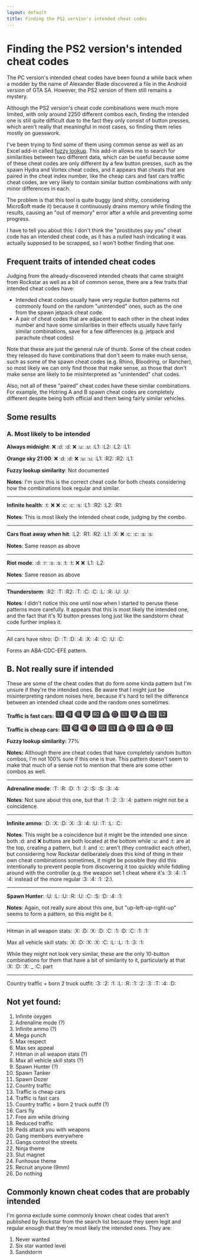 ```yaml
---
layout: default
title: Finding the PS2 version's intended cheat codes
---
```


# Finding the PS2 version's intended cheat codes
The PC version's intended cheat codes have been found a while back when a modder by the name of Alexander Blade discovered a file in the Android version of GTA SA. However, the PS2 version of them still remains a mystery.

Although the PS2 version's cheat code combinations were much more limited, with only around 2250 different combos each, finding the intended one is still quite difficult due to the fact they only consist of button presses, which aren't really that meaningful in most cases, so finding them relies mostly on guesswork.

I've been trying to find some of them using common sense as well as an Excel add-in called [fuzzy lookup](https://www.microsoft.com/en-us/download/details.aspx?id=15011). This add-in allows me to search for similarities between two different data, which can be useful because some of these cheat codes are only different by a few button presses, such as the spawn Hydra and Vortex cheat codes, and it appears that cheats that are paired in the cheat index number, like the cheap cars and fast cars traffic cheat codes, are very likely to contain similar button combinations with only minor differences in each.

The problem is that this tool is quite buggy (and shitty, considering Micro$oft made it) because it continuously drains memory while finding the results, causing an "out of memory" error after a while and preventing some progress.

I have to tell you about this: I don't think the "prostitutes pay you" cheat code has an intended cheat code, as it has a nulled hash indicating it was actually supposed to be scrapped, so I won't bother finding that one.

<!-- Presumably, Rockstar originally wanted to publish these unreleased cheat codes slowly, releasing them to gaming sites and magazines such as IGN or Tips & Tricks, possibly to increase its replay value by luring people into testing out these fun cheats. However, fans obviously couldn't afford to wait and wanted to get them as soon as possible, and thus, brute-forcing methods were used in order to find these unreleased cheats. As a result, Rockstar eventually didn't bother releasing them. -->

## Frequent traits of intended cheat codes
Judging from the already-discovered intended cheats that came straight from Rockstar as well as a bit of common sense, there are a few traits that intended cheat codes have:
- Intended cheat codes usually have very regular button patterns not commonly found on the random "unintended" ones, such as the one from the spawn jetpack cheat code.
- A pair of cheat codes that are adjacent to each other in the cheat index number and have some similarities in their effects usually have fairly similar combinations, save for a few differences (e.g. jetpack and parachute cheat codes)

Note that these are just the general rule of thumb. Some of the cheat codes they released do have combinations that don't seem to make much sense, such as some of the spawn cheat codes (e.g. Rhino, Bloodring, or Rancher), so most likely we can only find those that make sense, as those that don't make sense are likely to be misinterpreted as "unintended" chat codes.

Also, not all of these "paired" cheat codes have these similar combinations. For example, the Hotring A and B spawn cheat codes are completely different despite being both official and them being fairly similar vehicles.

## Some results
### A. Most likely to be intended
**Always midnight**: :x: :d: :d: :x: :u: :u: :L1: :L2: :L2: :L1:

**Orange sky 21:00**: :x: :d: :d: :x: :u: :u: :L1: :R2: :R2: :L1:

**Fuzzy lookup similarity**: Not documented

**Notes**: I'm sure this is the correct cheat code for both cheats considering how the combinations look regular and similar.

---

**Infinite health**: :t: :x: :x: :c: :c: :s: :L1: :R2: :L2: :R1:

**Notes**: This is most likely the intended cheat code, judging by the combo.

---

**Cars float away when hit**: :L2: :R1: :R2: :L1: :X: :x: :c: :c: :s: :s:

**Notes**: Same reason as above

---

**Riot mode**: :d: :r: :s: :s: :t: :t: :x: :x: :L1: :L2:

**Notes**: Same reason as above

---

**Thunderstorm**: :R2: :T: :R2: :T: :C: :C: :L: :R: :U: :U:

**Notes**: I didn't notice this one until now when I started to peruse these patterns more carefully. It appears that this is most likely the intended one, and the fact that it's 10 button presses long just like the sandstorm cheat code further implies it.

---

All cars have nitro: :D: :T: :D: :4: :X: :4: :C: :U: :C:

Forms an ABA-CDC-EFE pattern.
## B. Not really sure if intended
These are some of the cheat codes that do form some kinda pattern but I'm unsure if they're the intended ones. Be aware that I might just be misinterpreting random noises here, because it's hard to tell the difference between an intended cheat code and the random ones sometimes.

**Traffic is fast cars:** ![R1](/images/l1.gif) ![Right](/images/r.gif) ![Right](/images/r.gif) ![Up](/images/u.gif) ![R2](/images/r2.gif) ![Down](/images/d.gif) ![Square](/images/s.gif) ![L1](/images/l1.gif) ![Up](/images/u.gif) ![Down](/images/d.gif) ![L2](/images/l2.gif) ![L2](/images/l2.gif)

**Traffic is cheap cars:** ![R1](/images/l1.gif) ![Right](/images/r.gif) ![Right](/images/r.gif) ![Circle](/images/c.gif) ![R2](/images/r2.gif) ![L1](/images/l1.gif) ![Down](/images/d.gif) ![Square](/images/s.gif) ![L1](/images/l1.gif) ![Down](/images/d.gif) ![Square](/images/s.gif) ![L2](/images/l2.gif)

**Fuzzy lookup similarity:** 77%

**Notes:** Although there are cheat codes that have completely random button combos, I'm not 100% sure if this one is true. This pattern doesn't seem to make that much of a sense not to mention that there are some other combos as well.

---

**Adrenaline mode**: :T: :R: :D: :1: :2: :S: :S: :3: :4:

**Notes**: Not sure about this one, but that :1: :2: :3: :4: pattern might not be a coincidence.

---

**Infinite ammo**: :D: :X: :D: :X: :3: :4: :U: :T: :L: :C:

**Notes**: This might be a coincidence but it might be the intended one since both :d: and :x: buttons are both located at the bottom while :u: and :t: are at the top, creating a pattern, but :l: and :c: aren't (they contradict each other), but considering how Rockstar deliberately does this kind of thing in their own cheat combinations sometimes, it might be possible they did this intentionally to prevent people from discovering it too quickly while fiddling around with the controller (e.g. the weapon set 1 cheat where it's :3: :4: :1: :4: instead of the more regular :3: :4: :1: :2:).

---

**Spawn Hunter**: :U: :L: :U: :R: :U: :C: :S: :D: :4: :1:

**Notes**: Again, not really sure about this one, but "up-left-up-right-up" seems to form a pattern, so this might be it.

---

Hitman in all weapon stats: :X: :D: :X: :D: :C: :1: :D: :C: :1: :1:

Max all vehicle skill stats: :X: :D: :X: :X: :C: :L: :L: :1: :3: :1:

While they might not look very similar, these are the only 10-button combinations for them that have a bit of similarity to it, particularly at that :X: :D: :X: _ :C: part

---

Country traffic + born 2 truck outfit: :3: :2: :1: :L: :R: :1: :2: :3: :T: :4: :D:

## Not yet found:
1. Infinite oxygen
2. Adrenaline mode (?)
3. Infinite ammo (?)
4. Mega punch
5. Max respect
6. Max sex appeal
7. Hitman in all weapon stats (?)
8. Max all vehicle skill stats (?)
9. Spawn Hunter (?)
10. Spawn Tanker
11. Spawn Dozer
12. Country traffic
13. Traffic is cheap cars
14. Traffic is fast cars
15. Country traffic + born 2 truck outfit (?)
16. Cars fly
18. Free aim while driving
19. Reduced traffic
20. Peds attack you with weapons
21. Gang members everywhere
22. Gangs control the streets
23. Ninja theme
24. Slut magnet
25. Funhouse theme
26. Recruit anyone (9mm)
27. Do nothing


<!-- do nothing SS2RR1122S1 - mega punch possibly RR44CS43RDU, CCUU33RC412 - max sex appeal R1LSSRRXX1D -->

## Commonly known cheat codes that are probably intended
I'm gonna exclude some commonly known cheat codes that aren't published by Rockstar from the search list because they seem legit and regular enough that they're most likely the intended ones. They are:

1. Never wanted
2. Six star wanted level
3. Sandstorm

<script type="text/javascript">
 
    var emoticons = {
        ':1:'   : '/images/l1.gif',
        ':2:'   : '/images/l2.gif',
        ':3:'   : '/images/r1.gif',
		':4:'	: '/images/r2.gif',
		':u:'   : '/images/u.gif',
        ':d:'   : '/images/d.gif',
        ':l:'   : '/images/l.gif',
		':r:'	: '/images/r.gif',
		':t:'   : '/images/t.gif',
        ':s:'   : '/images/s.gif',
        ':c:'   : '/images/c.gif',
		':x:'	: '/images/x.gif',
		':l1:'	: '/images/l1.gif',
        ':l2:'	: '/images/l2.gif',
        ':r1:'	: '/images/r1.gif',
		':r2:'	: '/images/r2.gif',
		':L1:'	: '/images/l1.gif',
        ':L2:'	: '/images/l2.gif',
        ':R1:'	: '/images/r1.gif',
		':R2:'	: '/images/r2.gif',
		':U:'   : '/images/u.gif',
        ':D:'   : '/images/d.gif',
        ':L:'   : '/images/l.gif',
		':R:'	: '/images/r.gif',
		':T:'   : '/images/t.gif',
        ':S:'   : '/images/s.gif',
        ':C:'   : '/images/c.gif',
		':X:'	: '/images/x.gif'
    }

document.querySelectorAll('p').forEach(e => e.innerHTML = replaceEmoticons(e.innerHTML, emoticons));

function replaceEmoticons(text, emotes) {
   return Object.keys(emotes).reduce((result, emote) => {
      return result.replace(new RegExp(RegExpEscape(emote), 'gi'), function(match) {
        return (img => img != null ? '<img src="' + img + '"/>' : match)(emotes[match]);
      });
    }, text);
}

// helper function to escape special characters in regex
function RegExpEscape(text) {
  return text.replace(/[-[\]{}()*+?.,\\^$|#\s]/g, "\\$&");
}

// Map emote ids to their URLs.
function mapIdsToPaths(emotes, url, prefix, size) {
  Object.keys(emotes).forEach((id) => {
    emotes[id] = url + prefix + emotes[id] + '-' + size + '.png';
  });
}

</script>